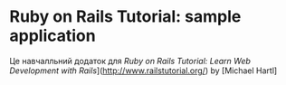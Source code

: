# Ruby on Rails Tutorial: sample application

Це навчалльний додаток для
*Ruby on Rails Tutorial:
Learn Web Development with Rails*](http://www.railstutorial.org/)
by [Michael Hartl]
